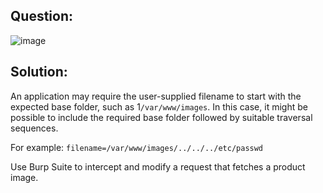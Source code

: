 ## Question:

![image](https://github.com/Nifalnasar/Portswigger-Labs/assets/141356053/3137d238-f3ba-44d1-9be1-7ca55368fe6b)

## Solution:

An application may require the user-supplied filename to start with the expected base folder, such as 1```/var/www/images```. In this case, it might be possible to include the required base folder followed by suitable traversal sequences.

For example: ```filename=/var/www/images/../../../etc/passwd```

Use Burp Suite to intercept and modify a request that fetches a product image.
